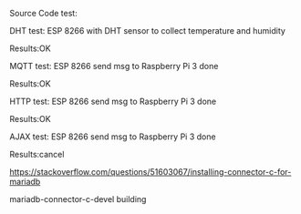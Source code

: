 Source Code test:

DHT test:
ESP 8266 with DHT sensor to collect temperature and humidity

Results:OK


MQTT test:
ESP 8266 send msg to Raspberry Pi 3 done

Results:OK


HTTP test:
ESP 8266 send msg to Raspberry Pi 3 done

Results:OK

AJAX test:
ESP 8266 send msg to Raspberry Pi 3 done

Results:cancel

https://stackoverflow.com/questions/51603067/installing-connector-c-for-mariadb

mariadb-connector-c-devel building
